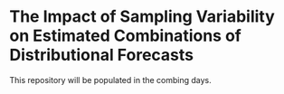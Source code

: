 # The Impact of Sampling Variability on Estimated Combinations of Distributional Forecasts

This repository will be populated in the combing days.
